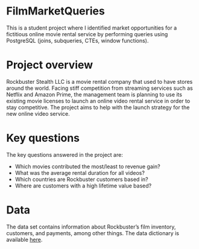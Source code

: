 # FilmMarketQueries
This is a student project where I identified market opportunities for a fictitious online movie rental service by performing queries using PostgreSQL (joins, subqueries, CTEs, window functions).
# Project overview
Rockbuster Stealth LLC is a movie rental company that used to have stores around the world. Facing stiff competition from streaming services such as Netflix and Amazon Prime, the management team is planning to use its existing movie licenses to launch an online video rental service in order to stay competitive. The project aims to help with the launch strategy for the new online video service.
# Key questions
The key questions answered in the project are:
- Which movies contributed the most/least to revenue gain?
- What was the average rental duration for all videos?
- Which countries are Rockbuster customers based in?
- Where are customers with a high lifetime value based?
# Data
The data set contains information about Rockbuster’s film inventory, customers, and payments, among other things.
The data dictionary is available [here](https://1drv.ms/b/s!AqIQFOBxT18ogr9GyOM8GgWg07X5zQ?e=QCUt9o).
